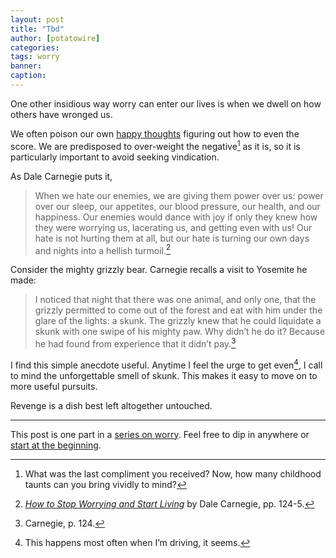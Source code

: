 ```yaml
---
layout: post
title: "Tbd"
author: [potatowire]
categories: 
tags: worry
banner: 
caption:
---
```


One other insidious way worry can enter our lives is when we dwell on how others have wronged us.

We often poison our own [happy thoughts][1] figuring out how to even the score. We are predisposed to over-weight the negative[^1] as it is, so it is particularly important to avoid seeking vindication.

As Dale Carnegie puts it,

> When we hate our enemies, we are giving them power over us: power over our sleep, our appetites, our blood pressure, our health, and our happiness. Our enemies would dance with joy if only they knew how they were worrying us, lacerating us, and getting even with us! Our hate is not hurting them at all, but our hate is turning our own days and nights into a hellish turmoil.[^2]

Consider the mighty grizzly bear. Carnegie recalls a visit to Yosemite he made:

> I noticed that night that there was one animal, and only one, that the grizzly permitted to come out of the forest and eat with him under the glare of the lights: a skunk. The grizzly knew that he could liquidate a skunk with one swipe of his mighty paw. Why didn’t he do it? Because he had found from experience that it didn’t pay.[^3]

I find this simple anecdote useful. Anytime I feel the urge to get even[^4], I call to mind the unforgettable smell of skunk. This makes it easy to move on to more useful pursuits.

Revenge is a dish best left altogether untouched.

---- 

This post is one part in a [series on worry][3]. Feel free to dip in anywhere or [start at the beginning][4].

[^1]:	What was the last compliment you received? Now, how many childhood taunts can you bring vividly to mind?

[^2]:	[*How to Stop Worrying and Start Living*][2] by Dale Carnegie, pp. 124-5.

[^3]:	Carnegie, p. 124.

[^4]:	This happens most often when I’m driving, it seems.

[1]:	https://with.thegra.in/happy-thoughts
[2]:	https://www.amazon.com/dp/0671733354/?tag=potatowire-20
[3]:	https://with.thegra.in/archive?search=worry
[4]:	https://with.thegra.in/wasteful-worry